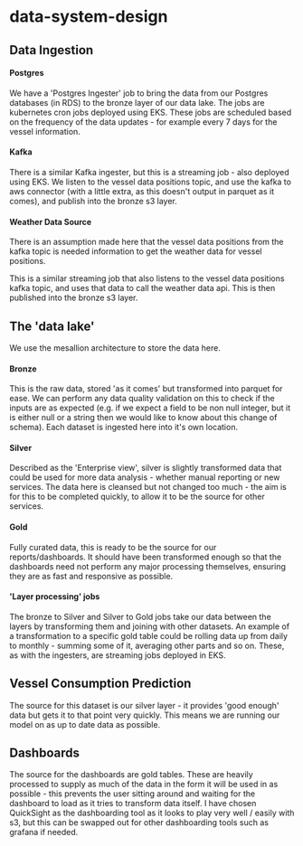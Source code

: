 # data-system-design

## Data Ingestion

#### Postgres

We have a 'Postgres Ingester' job to bring the data from our Postgres databases (in RDS) to the bronze layer of our data lake.
The jobs are kubernetes cron jobs deployed using EKS.
These jobs are scheduled based on the frequency of the data updates - for example every 7 days for the vessel information.

#### Kafka

There is a similar Kafka ingester, but this is a streaming job - also deployed using EKS. We listen to the vessel data positions topic, and use the kafka to aws connector (with a little extra, as this doesn't output in parquet as it comes), and publish into the bronze s3 layer.

#### Weather Data Source

There is an assumption made here that the vessel data positions from the kafka topic is needed information to get the weather data for vessel positions.

This is a similar streaming job that also listens to the vessel data positions kafka topic, and uses that data to call the weather data api. This is then published into the bronze s3 layer.


## The 'data lake'

We use the mesallion architecture to store the data here.

#### Bronze

This is the raw data, stored 'as it comes' but transformed into parquet for ease. We can perform any data quality validation on this to check if the inputs are as expected (e.g. if we expect a field to be non null integer, but it is either null or a string then we would like to know about this change of schema). Each dataset is ingested here into it's own location.

#### Silver

Described as the 'Enterprise view', silver is slightly transformed data that could be used for more data analysis - whether manual reporting or new services. The data here is cleansed but not changed too much - the aim is for this to be completed quickly, to allow it to be the source for other services.

#### Gold

Fully curated data, this is ready to be the source for our reports/dashboards. It should have been transformed enough so that the dashboards need not perform any major processing themselves, ensuring they are as fast and responsive as possible.

#### 'Layer processing' jobs

The bronze to Silver and Silver to Gold jobs take our data between the layers by transforming them and joining with other datasets. An example of a transformation to a specific gold table could be rolling data up from daily to monthly - summing some of it, averaging other parts and so on. These, as with the ingesters, are streaming jobs deployed in EKS.

## Vessel Consumption Prediction

The source for this dataset is our silver layer - it provides 'good enough' data but gets it to that point very quickly. This means we are running our model on as up to date data as possible.

## Dashboards

The source for the dashboards are gold tables. These are heavily processed to supply as much of the data in the form it will be used in as possible - this prevents the user sitting around and waiting for the dashboard to load as it tries to transform data itself.
I have chosen QuickSight as the dashboarding tool as it looks to play very well / easily with s3, but this can be swapped out for other dashboarding tools such as grafana if needed.

